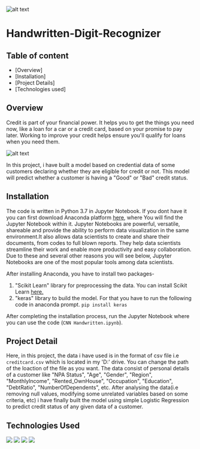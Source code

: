 ![alt text](https://data-flair.training/blogs/wp-content/uploads/sites/2/2020/01/python-machine-learning-project-handwritten-digit-recognition-1-640x480.jpg)

# Handwritten-Digit-Recognizer
  
## Table of content
  * [Overview]
  * [Installation]
  * [Project Details]
  * [Technologies used]
  
## Overview
Credit is part of your financial power. It helps you to get the things you need now, like a loan for a car or a credit card, based on your promise to pay later. Working to improve your credit helps ensure you'll qualify for loans when you need them.

![alt text](https://mygreatlakes.org/mglstatic/educate/images/knowledge-center/interactive-assets/credit/good-credit-man.png)

In this project, i have built a model based on credential data of some customers declaring whether they are eligible for credit or not. This model will predict whether a customer is having a "Good" or "Bad" credit status.

## Installation
The code is written in Python 3.7 in Jupyter Notebook. If you dont have it you can first download Anaconda platform [here](https://docs.anaconda.com/anaconda/install/), where You will find the Jupyter Notebook within it. Jupyter Notebooks are powerful, versatile, shareable and provide the ability to perform data visualization in the same environment.It also allows data scientists to create and share their documents, from codes to full blown reports. They help data scientists streamline their work and enable more productivity and easy collaboration. Due to these and several other reasons you will see below, Jupyter Notebooks are one of the most popular tools among data scientists.

After installing Anaconda, you have to install two packages-
1. "Scikit Learn" library for preprocessing the data. You can install Scikit Learn [here.](https://scikit-learn.org/stable/install.html)
2. "keras" library to build the model. For that you have to run the following code in anaconda prompt.
`pip install keras`

After completing the installation process, run the Jupyter Notebook where you can use the code (`CNN Handwritten.ipynb`).

## Project Detail
Here, in this project, the data i have used is in the format of csv file i.e `creditcard.csv` which is located in my 'D:' drive. You can change the path of the loaction of the file as you want. The data consist of personal details of a customer like "NPA Status",	"Age",	"Gender",	"Region",	"MonthlyIncome",	"Rented_OwnHouse",	"Occupation",	"Education", "DebtRatio", "NumberOfDependents", etc. After analysing the data(i.e removing null values, modifying some unrelated variables based on some criteria, etc) i have finally built the model using simple Logistic Regression to predict credit status of any given data of a customer.

## Technologies Used
![](https://forthebadge.com/images/badges/made-with-python.svg)
![](https://i.redd.it/c6h7rok9c2v31.jpg)
![](https://twilio-cms-prod.s3.amazonaws.com/original_images/jupyter_python_numpy.png)
![](https://data-flair.training/blogs/wp-content/uploads/sites/2/2019/07/scikit-learn-logo.png)


